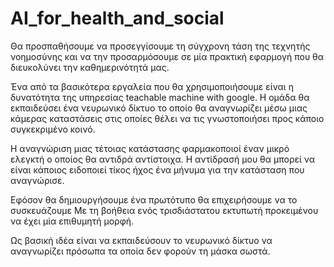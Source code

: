 # AI_for_health_and_social
Θα προσπαθήσουμε να προσεγγίσουμε τη σύγχρονη τάση της τεχνητής νοημοσύνης και να την προσαρμόσουμε σε μία πρακτική εφαρμογή που θα διευκολύνει την καθημερινότητά μας.

Ένα από τα βασικότερα εργαλεία που θα χρησιμοποιήσουμε είναι η δυνατότητα της υπηρεσίας teachable machine with google. Η ομάδα θα εκπαιδεύσει ένα νευρωνικό δίκτυο το οποίο θα αναγνωρίζει μέσω μιας κάμερας καταστάσεις στις οποίες θέλει να τις γνωστοποιήσει προς κάποιο συγκεκριμένο κοινό.

Η αναγνώριση μιας τέτοιας κατάστασης φαρμακοποιοί έναν μικρό ελεγκτή ο οποίος θα αντιδρά αντίστοιχα. Η αντίδρασή μου θα μπορεί να είναι κάποιος ειδοποιεί τίκος ήχος ένα μήνυμα για την κατάσταση που αναγνώρισε.

Εφόσον θα δημιουργήσουμε ένα πρωτότυπο θα επιχειρήσουμε να το συσκευάζουμε Με τη βοήθεια ενός τρισδιάστατου εκτυπωτή προκειμένου να έχει μία επιθυμητή μορφή.

Ως βασική ιδέα είναι να εκπαιδεύσουν το νευρωνικό δίκτυο να αναγνωρίζει πρόσωπα τα οποία δεν φορούν τη μάσκα σωστά. 
